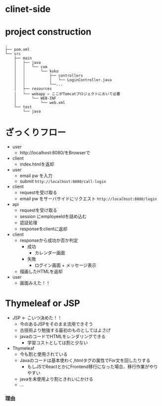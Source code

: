 # clinet-side

# project construction
```
.
├── pom.xml
└── src
    ├── main
    │   ├── java
    │   │   └── com
    │   │       └── koko
    │   │           ├── controllers
    │   │           │   └── LoginController.java
    │   │           └──...
    │   ├── resources
    │   └── webapp ← ここがTomcatプロジェクトにおいて必要
    │       └── WEB-INF
    │           └── web.xml
    └── test
        └── java

```
# ざっくりフロー
- user
    - http://localhost:8080/をBrowserで
- client
    - index.htmlを返却
- user 
    - email pw を入力
    - submit `http://localhost:8080/call-login`
- client
    - requestを受け取る
    - email pw をサーバサイドにリクエスト `http://localhost:8080/login`
- api
    - requestを受け取る
    - session にemployeeIdを詰め込む
    - 認証処理
    - responseをclientに返却
- client
    - responseから成功か否か判定
        - 成功
            - カレンダー画面
        - 失敗
            - ログイン画面 + メッセージ表示
    - 描画したHTMLを返却
- user
    - 画面みえた！！
    

# Thymeleaf or JSP
- JSP ← こいつ決めた！！
    - 今のあるJSPをそのまま流用できそう
    - 古技術より勉強する最初のものとしてはよさげ
    - javaのコードでHTMLをレンダリングできる
        - 学習コストとしては割と少ない
- Thymeleaf
    - 今も割と使用されている
    - Javaのコードは基本使わく,htmlタグの属性でFor文を回したりする
        - もしJSでReactとかにFrontend移行になった場合、移行作業がやりやすい
    - javaを未使用より割ときれいにかける
    - ...

### 理由